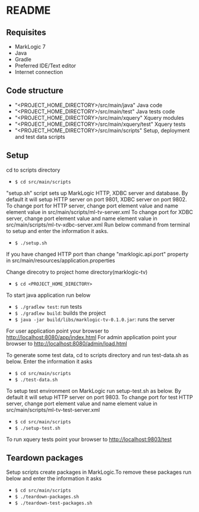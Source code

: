 README
========

## Requisites
- MarkLogic 7
- Java
- Gradle
- Preferred IDE/Text editor
- Internet connection

## Code structure
- "<PROJECT_HOME_DIRECTORY>/src/main/java"  Java code
- "<PROJECT_HOME_DIRECTORY>/src/main/test"  Java tests code
- "<PROJECT_HOME_DIRECTORY>/src/main/xquery"  Xquery modules
- "<PROJECT_HOME_DIRECTORY>/src/main/xquery/test"  Xquery tests
- "<PROJECT_HOME_DIRECTORY>/src/main/scripts"  Setup, deployment and test data scripts


## Setup
cd to scripts directory
- `$ cd src/main/scripts`

"setup.sh" script sets up MarkLogic HTTP, XDBC server and database. By default it will setup HTTP server on port 9801, XDBC server on port 9802.
To change port for HTTP server, change port element value and name element value in src/main/scripts/ml-tv-server.xml
To change port for XDBC server, change port element value and name element value in src/main/scripts/ml-tv-xdbc-server.xml
Run below command from terminal to setup and enter the information it asks.
- `$ ./setup.sh`

If you have changed HTTP port than change "marklogic.api.port" property in src/main/resources/application.properties

Change direcotry to project home directory(marklogic-tv)
- `$ cd <PROJECT_HOME_DIRECTORY>`

To start java application run below
- `$ ./gradlew test`: run tests
- `$ ./gradlew build`: builds the project
- `$ java -jar build/libs/marklogic-tv-0.1.0.jar`: runs the server

For user application point your browser to [http://localhost:8080/app/index.html](http://localhost:8080/app/index.html)
For admin application point your browser to [http://localhost:8080/admin/load.html](http://localhost:8080/admin/load.html)

To generate some test data, cd to scripts directory and run test-data.sh as below. Enter the information it asks
- `$ cd src/main/scripts`
- `$ ./test-data.sh`

To setup test environment on MarkLogic run setup-test.sh as below. By default it will setup HTTP server on port 9803.
To change port for test HTTP server, change port element value and name element value in src/main/scripts/ml-tv-test-server.xml
- `$ cd src/main/scripts`
- `$ ./setup-test.sh`

To run xquery tests point your browser to [http://localhost:9803/test](http://localhost:9803/test)

## Teardown packages
Setup scripts create packages in MarkLogic.To remove these packages run below and enter the information it asks
- `$ cd src/main/scripts`
- `$ ./teardown-packages.sh`
- `$ ./teardown-test-packages.sh`




